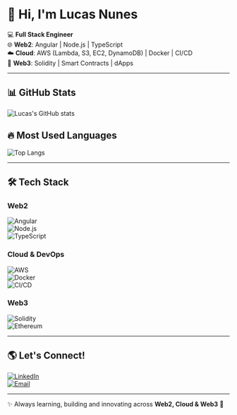 # 👋 Hi, I'm Lucas Nunes  

💻 **Full Stack Engineer**  
🌐 **Web2**: Angular | Node.js | TypeScript  
☁️ **Cloud**: AWS (Lambda, S3, EC2, DynamoDB) | Docker | CI/CD  
🔗 **Web3**: Solidity | Smart Contracts | dApps  

---

## 📊 GitHub Stats  
![Lucas's GitHub stats](https://github-readme-stats.vercel.app/api?username=LucasG-Nunes&show_icons=true&theme=radical)  

## 🔥 Most Used Languages  
![Top Langs](https://github-readme-stats.vercel.app/api/top-langs/?username=LucasG-Nunes&layout=compact&theme=radical)  

---

## 🛠️ Tech Stack  

### Web2  
![Angular](https://img.shields.io/badge/Angular-DD0031?logo=angular&logoColor=white)  
![Node.js](https://img.shields.io/badge/Node.js-339933?logo=node.js&logoColor=white)  
![TypeScript](https://img.shields.io/badge/TypeScript-007ACC?logo=typescript&logoColor=white)  

### Cloud & DevOps  
![AWS](https://img.shields.io/badge/AWS-FF9900?logo=amazon-aws&logoColor=white)  
![Docker](https://img.shields.io/badge/Docker-2496ED?logo=docker&logoColor=white)  
![CI/CD](https://img.shields.io/badge/GitLab%20CI%2FCD-FC6D26?logo=gitlab&logoColor=white)  

### Web3  
![Solidity](https://img.shields.io/badge/Solidity-363636?logo=solidity&logoColor=white)  
![Ethereum](https://img.shields.io/badge/Ethereum-3C3C3D?logo=ethereum&logoColor=white)  

---

## 🌎 Let's Connect!  

[![LinkedIn](https://img.shields.io/badge/LinkedIn-0A66C2?logo=linkedin&logoColor=white)](https://linkedin.com/in/lucas-gnunes)  
[![Email](https://img.shields.io/badge/Email-D14836?logo=gmail&logoColor=white)](mailto:lucasgnam38@gmail.com)  


---
✨ Always learning, building and innovating across **Web2, Cloud & Web3** 🚀
